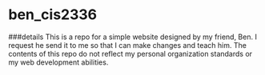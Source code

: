 # ben_cis2336

###details
This is a repo for a simple website designed by my friend, Ben. I request he send it to me so that I can make changes and teach him.
The contents of this repo do not reflect my personal organization standards or my web development abilities.
